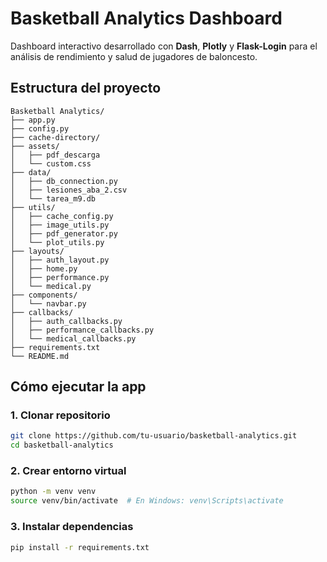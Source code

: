 # Basketball Analytics Dashboard

Dashboard interactivo desarrollado con **Dash**, **Plotly** y **Flask-Login** para el análisis de rendimiento y salud de jugadores de baloncesto.

## Estructura del proyecto

```
Basketball Analytics/
├── app.py
├── config.py
├── cache-directory/
├── assets/
│   ├── pdf_descarga
│   └── custom.css
├── data/
│   ├── db_connection.py
│   ├── lesiones_aba_2.csv
│   └── tarea_m9.db
├── utils/
│   ├── cache_config.py
│   ├── image_utils.py
│   ├── pdf_generator.py
│   └── plot_utils.py
├── layouts/
│   ├── auth_layout.py
│   ├── home.py
│   ├── performance.py
│   └── medical.py
├── components/
│   └── navbar.py
├── callbacks/
│   ├── auth_callbacks.py
│   ├── performance_callbacks.py
│   └── medical_callbacks.py
├── requirements.txt
└── README.md
```

## Cómo ejecutar la app

### 1. Clonar repositorio

```bash
git clone https://github.com/tu-usuario/basketball-analytics.git
cd basketball-analytics
```

### 2. Crear entorno virtual

```bash
python -m venv venv
source venv/bin/activate  # En Windows: venv\Scripts\activate
```

### 3. Instalar dependencias

```bash
pip install -r requirements.txt
```

